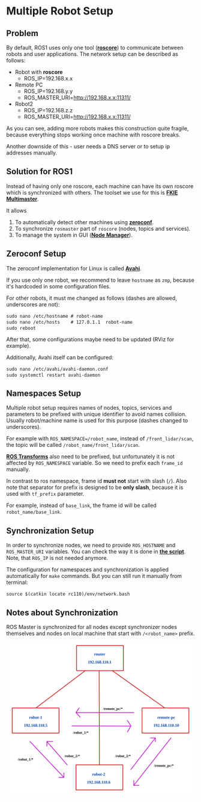 # Multiple Robot Setup
## Problem

By default, ROS1 uses only one tool ([**roscore**](http://wiki.ros.org/roscore)) to communicate between robots and user applications. The network setup can be described as follows:

* Robot with **roscore**
    * ROS_IP=192.168.x.x
* Remote PC
    * ROS_IP=192.168.y.y
    * ROS_MASTER_URI=http://192.168.x.x:11311/
* Robot2
    * ROS_IP=192.168.z.z
    * ROS_MASTER_URI=http://192.168.x.x:11311/

As you can see, adding more robots makes this construction quite fragile, because everything stops working once machine with roscore breaks.

Another downside of this - user needs a DNS server or to setup ip addresses manually.

## Solution for ROS1

Instead of having only one roscore, each machine can have its own roscore which is synchronized with others. The toolset we use for this is [**FKIE Multimaster**](https://github.com/fkie/multimaster_fkie).

It allows
1. To automatically detect other machines using [**zeroconf**](https://en.wikipedia.org/wiki/Zero-configuration_networking).
2. To synchronize `rosmaster` part of `roscore` (nodes, topics and services).
3. To manage the system in GUI ([**Node Manager**](https://fkie.github.io/multimaster_fkie/node_manager.html)).

## Zeroconf Setup

The zeroconf implementation for Linux is called [**Avahi**](https://en.wikipedia.org/wiki/Avahi_(software)).

If you use only one robot, we recommend to leave `hostname` as `zmp`, because it's hardcoded in some configuration files.

For other robots, it must me changed as follows (dashes are allowed, underscores are not):
```shell
sudo nano /etc/hostname # robot-name
sudo nano /etc/hosts    # 127.0.1.1  robot-name
sudo reboot
```

After that, some configurations maybe need to be updated (RViz for example).

Additionally, Avahi itself can be configured:
```shell
sudo nano /etc/avahi/avahi-daemon.conf
sudo systemctl restart avahi-daemon
```

## Namespaces Setup
Multiple robot setup requires names of nodes, topics, services and parameters to be prefixed with unique identifier to avoid names collision. Usually robot/machine name is used for this purpose (dashes changed to underscores).

For example with `ROS_NAMESPACE=/robot_name`, instead of `/front_lidar/scan`, the topic will be called `/robot_name/front_lidar/scan`.

[**ROS Transforms**](http://wiki.ros.org/tf2) also need to be prefixed, but unfortunately it is not affected by `ROS_NAMESPACE` variable. So we need to prefix each `frame_id` manually.

In contrast to ros namespace, frame id **must not** start with slash (`/`). Also note that separator for prefix is designed to be **only slash**, because it is used with `tf_prefix` parameter.

For example, instead of `base_link`, the frame id will be called `robot_name/base_link`.

## Synchronization Setup
In order to synchronize nodes, we need to provide `ROS_HOSTNAME` and `ROS_MASTER_URI` variables. You can check the way it is done in [**the script**](../rc110_core/rc110/env/network.bash). Note, that `ROS_IP` is not needed anymore.

The configuration for namespaces and synchronization is applied automatically for `make` commands. But you can still run it manually from terminal:
```shell
source $(catkin locate rc110)/env/network.bash
```

## Notes about Synchronization
ROS Master is synchronized for all nodes except synchronizer nodes themselves and nodes on local machine that start with `/<robot_name>` prefix.

![](images/network.svg)
